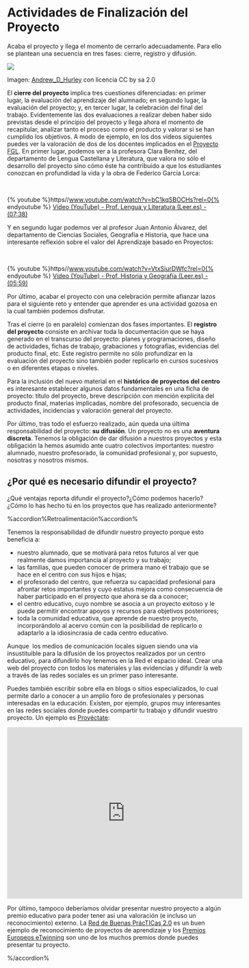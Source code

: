 
# Actividades de Finalización del Proyecto

Acaba el proyecto y llega el momento de cerrarlo adecuadamente. Para ello se plantean una secuencia en tres fases: cierre, registro y difusión.

![](https://github.com/catedu/abp/blob/master/img/start_finish.jpg)

Imagen: [Andrew_D_Hurley](http://www.flickr.com/photos/15717926@N04/6254409229) con licencia CC by sa 2.0

El **cierre del proyecto** implica tres cuestiones diferenciadas: en primer lugar, la evaluación del aprendizaje del alumnado; en segundo lugar, la evaluación del proyecto; y, en tercer lugar, la celebración del final del trabajo. Evidentemente las dos evaluaciones a realizar deben haber sido previstas desde el principio del proyecto y llega ahora el momento de recapitular, analizar tanto el proceso como el producto y valorar si se han cumplido los objetivos. A modo de ejemplo, en los dos vídeos siguientes puedes ver la valoración de dos de los docentes implicados en el [Proyecto FGL](http://lorcaenlosmilagros.blogspot.com.es/). En primer lugar, podemos ver a la profesora Clara Benítez, del departamento de Lengua Castellana y Literatura, que valora no sólo el desarrollo del proyecto sino cómo éste ha contribuido a que los estudiantes conozcan en profundidad la vida y la obra de Federico García Lorca:

 

{% youtube %}https//www.youtube.com/watch?v=bC1kqSBOCHs?rel=0{% endyoutube %}
[Vídeo (YouTube) - Prof. Lengua y Literatura (Leer.es) - (07:38)](https://www.youtube.com/watch?v=bC1kqSBOCHs)

Y en segundo lugar podemos ver al profesor Juan Antonio Álvarez, del departamento de Ciencias Sociales, Geografía e Historia, que hace una interesante reflexión sobre el valor del Aprendizaje basado en Proyectos:

 

{% youtube %}https//www.youtube.com/watch?v=VtxSiurDWfc?rel=0{% endyoutube %}
[Vídeo (YouTube) - Prof. Historia y Geografía (Leer.es) - (05:59)](https://www.youtube.com/watch?v=VtxSiurDWfc)

Por último, acabar el proyecto con una celebración permite afianzar lazos para el siguiente reto y entender que aprender es una actividad gozosa en la cual también podemos disfrutar.

Tras el cierre (o en paralelo) comienzan dos fases importantes. El **registro del proyecto** consiste en archivar toda la documentación que se haya generado en el transcurso del proyecto: planes y programaciones, diseño de actividades, fichas de trabajo, grabaciones y fotografías, evidencias del producto final, etc. Este registro permite no sólo profundizar en la evaluación del proyecto sino también poder replicarlo en cursos sucesivos o en diferentes etapas o niveles.

Para la inclusión del nuevo material en el **histórico de proyectos del centro** es interesante establecer algunos datos fundamentales en una ficha de proyecto: título del proyecto, breve descripción con mención explícita del producto final, materias implicadas, nombre del profesorado, secuencia de actividades, incidencias y valoración general del proyecto.

Por último, tras todo el esfuerzo realizado, aún queda una última responsabilidad del proyecto: **su difusión**. Un proyecto no es una **aventura discreta**. Tenemos la obligación de dar difusión a nuestros proyectos y esta obligación la hemos asumido ante cuatro colectivos importantes: nuestro alumnado, nuestro profesorado, la comunidad profesional y, por supuesto, nosotras y nosotros mismos.

## ¿Por qué es necesario difundir el proyecto?

¿Qué ventajas reporta difundir el proyecto?¿Cómo podemos hacerlo?¿Cómo lo has hecho tú en los proyectos que has realizado anteriormente?



%accordion%Retroalimentación%accordion%

Tenemos la responsabilidad de difundir nuestro proyecto porque esto beneficia a:

- nuestro alumnado, que se motivará para retos futuros al ver que realmente damos importancia al proyecto y su trabajo;
- las familias, que pueden conocer de primera mano el trabajo que se hace en el centro con sus hijos e hijas;
- el profesorado del centro, que refuerza su capacidad profesional para afrontar retos importantes y cuyo estatus mejora como consecuencia de haber participado en el proyecto que ahora se da a conocer;
- el centro educativo, cuyo nombre se asocia a un proyecto exitoso y le puede permitir encontrar apoyos y recursos para objetivos posteriores;
- toda la comunidad educativa, que aprende de nuestro proyecto, incorporándolo al acervo común con la posibilidad de replicarlo o adaptarlo a la idiosincrasia de cada centro educativo.

Aunque  los medios de comunicación locales siguen siendo una vía insustituible para la difusión de los proyectos realizados por un centro educativo, para difundirlo hoy tenemos en la Red el espacio ideal. Crear una web del proyecto con todos los materiales y las evidencias y difundir la web a través de las redes sociales es un primer paso interesante.

Puedes también escribir sobre ella en blogs o sitios especializados, lo cual permite darlo a conocer a un amplio foro de profesionales y personas interesadas en la educación. Existen, por ejemplo, grupos muy interesantes en las redes sociales donde puedes compartir tu trabajo y difundir vuestro proyecto. Un ejemplo es [Proyéctate](http://proyectate.ning.com/):

<iframe width="550" height="400" src="http://prezi.com/embed/yyqt3ybacpzz/?bgcolor=ffffff&amp;lock_to_path=0&amp;autoplay=no&amp;autohide_ctrls=0" frameborder="0"></iframe>

Por último, tampoco deberíamos olvidar presentar nuestro proyecto a algún premio educativo para poder tener así una valoración (e incluso un reconocimiento) externo. La [Red de Buenas PrácTICas 2.0](http://recursostic.educacion.es/buenaspracticas20/web/) es un buen ejemplo de reconocimiento de proyectos de aprendizaje y los [Premios Europeos eTwinning](http://www.etwinning.es/es/inicio/ultimas-noticias/677-convocatoria-de-premios-europeos-etwinning-2013) son uno de los muchos premios donde puedes presentar tu proyecto.

%/accordion%